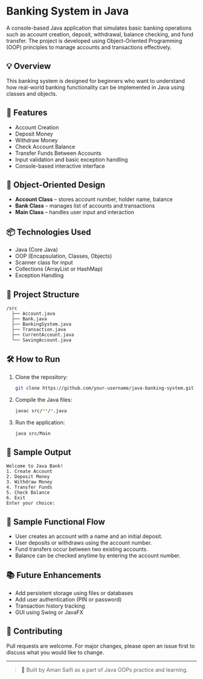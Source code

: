 # Banking System in Java

A console-based Java application that simulates basic banking operations such as account creation, deposit, withdrawal, balance checking, and fund transfer. The project is developed using Object-Oriented Programming (OOP) principles to manage accounts and transactions effectively.

## 💡 Overview

This banking system is designed for beginners who want to understand how real-world banking functionality can be implemented in Java using classes and objects.

## 🚀 Features

- Account Creation
- Deposit Money
- Withdraw Money
- Check Account Balance
- Transfer Funds Between Accounts
- Input validation and basic exception handling
- Console-based interactive interface

## 🧠 Object-Oriented Design

- **Account Class** – stores account number, holder name, balance
- **Bank Class** – manages list of accounts and transactions
- **Main Class** – handles user input and interaction

## 📦 Technologies Used

- Java (Core Java)
- OOP (Encapsulation, Classes, Objects)
- Scanner class for input
- Collections (ArrayList or HashMap)
- Exception Handling

## 🧱 Project Structure

```
/src
  ├── Account.java
  ├── Bank.java
  ├── BankingSystem.java
  ├── Transaction.java
  ├── CurrentAccount.java
  └── SavingAccount.java

```

## 🛠️ How to Run

1. Clone the repository:
   ```bash
   git clone https://github.com/your-username/java-banking-system.git
   ```
2. Compile the Java files:
   ```bash
   javac src/**/*.java
   ```
3. Run the application:
   ```bash
   java src/Main
   ```

## 📸 Sample Output

```
Welcome to Java Bank!
1. Create Account
2. Deposit Money
3. Withdraw Money
4. Transfer Funds
5. Check Balance
6. Exit
Enter your choice:
```

## 🔐 Sample Functional Flow

- User creates an account with a name and an initial deposit.
- User deposits or withdraws using the account number.
- Fund transfers occur between two existing accounts.
- Balance can be checked anytime by entering the account number.

## 📚 Future Enhancements

- Add persistent storage using files or databases
- Add user authentication (PIN or password)
- Transaction history tracking
- GUI using Swing or JavaFX

## 🤝 Contributing

Pull requests are welcome. For major changes, please open an issue first to discuss what you would like to change.

---

> 🏦 Built by Aman Saifi as a part of Java OOPs practice and learning.
